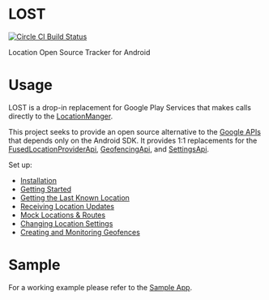 # LOST

[![Circle CI Build Status](https://circleci.com/gh/mapzen/LOST.png?circle-token=87063f053ef960fa184031157ec01aa5549fd4ce)](https://circleci.com/gh/mapzen/LOST)

Location Open Source Tracker for Android

# Usage

LOST is a drop-in replacement for Google Play Services that makes calls directly to the [LocationManger][1].

This project seeks to provide an open source alternative to the [Google APIs][2] that depends only on the Android SDK. It provides 1:1 replacements for the [FusedLocationProviderApi][3], [GeofencingApi][4], and [SettingsApi][5].

Set up:
- [Installation](https://github.com/mapzen/LOST/blob/master/docs/installation.md)
- [Getting Started](https://github.com/mapzen/LOST/blob/master/docs/getting-started.md)
- [Getting the Last Known Location](https://github.com/mapzen/LOST/blob/master/docs/last-known-location.md)
- [Receiving Location Updates](https://github.com/mapzen/LOST/blob/master/docs/location-updates.md)
- [Mock Locations & Routes](https://github.com/mapzen/LOST/blob/master/docs/mock-locations-routes.md)
- [Changing Location Settings](https://github.com/mapzen/LOST/blob/master/docs/location-settings.md)
- [Creating and Monitoring Geofences](https://github.com/mapzen/LOST/blob/master/docs/geofences.md)

# Sample
For a working example please refer to the [Sample App](https://github.com/mapzen/LOST/tree/master/lost-sample).

[1]: https://developer.android.com/reference/android/location/LocationManager.html
[2]: http://developer.android.com/google/play-services/location.html
[3]: https://developer.android.com/reference/com/google/android/gms/location/FusedLocationProviderApi.html
[4]: https://developers.google.com/android/reference/com/google/android/gms/location/GeofencingApi.html
[5]: https://developers.google.com/android/reference/com/google/android/gms/location/SettingsApi.html
